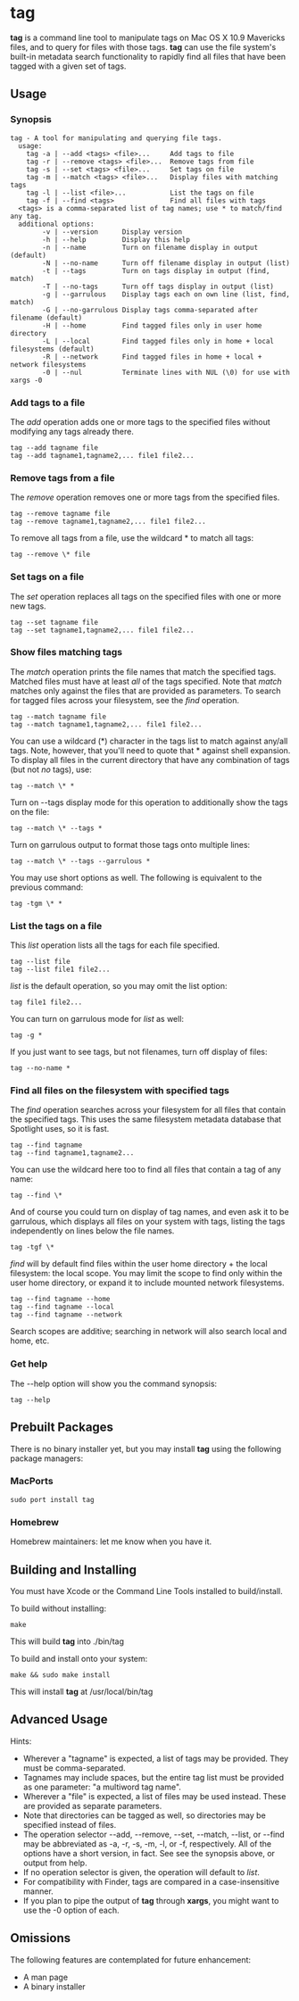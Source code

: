 tag
===
**tag** is a command line tool to manipulate tags on Mac OS X 10.9 Mavericks files, and to query for files with those tags. **tag** can use the file system's built-in metadata search functionality to rapidly find all files that have been tagged with a given set of tags.

Usage
---

### Synopsis

	tag - A tool for manipulating and querying file tags.
	  usage:
		tag -a | --add <tags> <file>...     Add tags to file
		tag -r | --remove <tags> <file>...  Remove tags from file
		tag -s | --set <tags> <file>...     Set tags on file
		tag -m | --match <tags> <file>...   Display files with matching tags
		tag -l | --list <file>...           List the tags on file
		tag -f | --find <tags>              Find all files with tags
	  <tags> is a comma-separated list of tag names; use * to match/find any tag.
	  additional options:
			-v | --version      Display version
			-h | --help         Display this help
			-n | --name         Turn on filename display in output (default)
			-N | --no-name      Turn off filename display in output (list)
			-t | --tags         Turn on tags display in output (find, match)
			-T | --no-tags      Turn off tags display in output (list)
			-g | --garrulous    Display tags each on own line (list, find, match)
			-G | --no-garrulous Display tags comma-separated after filename (default)
			-H | --home         Find tagged files only in user home directory
			-L | --local        Find tagged files only in home + local filesystems (default)
			-R | --network      Find tagged files in home + local + network filesystems
			-0 | --nul          Terminate lines with NUL (\0) for use with xargs -0

### Add tags to a file

The *add* operation adds one or more tags to the specified files without modifying any tags already there.

	tag --add tagname file
	tag --add tagname1,tagname2,... file1 file2...
	
### Remove tags from a file

The *remove* operation removes one or more tags from the specified files.
	
	tag --remove tagname file
	tag --remove tagname1,tagname2,... file1 file2...
	
To remove all tags from a file, use the wildcard * to match all tags:

	tag --remove \* file

### Set tags on a file

The *set* operation replaces all tags on the specified files with one or more new tags.

	tag --set tagname file
	tag --set tagname1,tagname2,... file1 file2...

### Show files matching tags

The *match* operation prints the file names that match the specified tags.  Matched files must have at least *all* of the tags specified. Note that *match* matches only against the files that are provided as parameters. To search for tagged files across your filesystem, see the *find* operation.

	tag --match tagname file
	tag --match tagname1,tagname2,... file1 file2...
	
You can use a wildcard (*) character in the tags list to match against any/all tags. Note, however, that you'll need to quote that * against shell expansion. To display all files in the current directory that have any combination of tags (but not _no_ tags), use:

	tag --match \* *
	
Turn on --tags display mode for this operation to additionally show the tags on the file:

	tag --match \* --tags *

Turn on garrulous output to format those tags onto multiple lines:

	tag --match \* --tags --garrulous *

You may use short options as well. The following is equivalent to the previous command:

	tag -tgm \* *

### List the tags on a file

This *list* operation lists all the tags for each file specified.
	
	tag --list file
	tag --list file1 file2...
	
*list* is the default operation, so you may omit the list option:
	
	tag file1 file2...
	
You can turn on garrulous mode for *list* as well:

	tag -g *
	
If you just want to see tags, but not filenames, turn off display of files:

	tag --no-name *
	
### Find all files on the filesystem with specified tags

The *find* operation searches across your filesystem for all files that contain the specified tags. This uses the same filesystem metadata database that Spotlight uses, so it is fast.

	tag --find tagname
	tag --find tagname1,tagname2...
	
You can use the wildcard here too to find all files that contain a tag of any name:

	tag --find \*
	
And of course you could turn on display of tag names, and even ask it to be garrulous, which displays all files on your system with tags, listing the tags independently on lines below the file names.

	tag -tgf \*
    
*find* will by default find files within the user home directory + the local filesystem: the local scope. You may limit the scope to find only within the user home directory, or expand it to include mounted network filesystems.

    tag --find tagname --home
    tag --find tagname --local
    tag --find tagname --network
    
Search scopes are additive; searching in network will also search local and home, etc.

### Get help

The --help option will show you the command synopsis:

	tag --help
	
	
Prebuilt Packages
---
There is no binary installer yet, but you may install **tag** using the following package managers:

### MacPorts

	sudo port install tag
	
### Homebrew
	
Homebrew maintainers: let me know when you have it.

Building and Installing
---
You must have Xcode or the Command Line Tools installed to build/install.

To build without installing:

	make
	
This will build **tag** into ./bin/tag

To build and install onto your system:

	make && sudo make install
	
This will install **tag** at /usr/local/bin/tag

Advanced Usage
----
Hints:

* Wherever a "tagname" is expected, a list of tags may be provided. They must be comma-separated.
* Tagnames may include spaces, but the entire tag list must be provided as one parameter: "a multiword tag name".
* Wherever a "file" is expected, a list of files may be used instead. These are provided as separate parameters.
* Note that directories can be tagged as well, so directories may be specified instead of files.
* The operation selector --add, --remove, --set, --match, --list, or --find may be abbreviated as -a, -r, -s, -m, -l, or -f, respectively. All of the options have a short version, in fact. See see the synopsis above, or output from help.
* If no operation selector is given, the operation will default to *list*.
* For compatibility with Finder, tags are compared in a case-insensitive manner.
* If you plan to pipe the output of **tag** through **xargs**, you might want to use the -0 option of each.

Omissions
---
The following features are contemplated for future enhancement:

* A man page
* A binary installer
